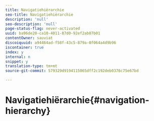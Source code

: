 ```yaml
---
title: Navigatiehiërarchie
seo-title: Navigatiehiërarchie
description: 'null'
seo-description: 'null'
page-status-flag: never-activated
uuid: ba96de20-ca10-4011-87d0-92ef2ab07b01
contentOwner: sauviat
discoiquuid: a94464ad-f58f-43c5-879a-0f064a4d9b96
iscontainer: true
index: y
internal: n
snippet: y
translation-type: tm+mt
source-git-commit: 579329d9194115065dff2c192deb0376c75e67bd

---
```



# Navigatiehiërarchie{#navigation-hierarchy}

